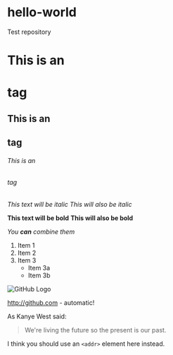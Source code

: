 # hello-world
Test repository

# This is an <h1> tag
## This is an <h2> tag
###### This is an <h6> tag

*This text will be italic*
_This will also be italic_

**This text will be bold**
__This will also be bold__

_You **can** combine them_

1. Item 1
2. Item 2
3. Item 3
   * Item 3a
   * Item 3b

![GitHub Logo](/images/logo.png)

http://github.com - automatic!

As Kanye West said:

> We're living the future so
> the present is our past.

I think you should use an
`<addr>` element here instead.
